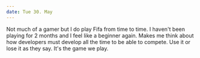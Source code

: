```yaml
---
date: Tue 30. May
---
```


Not much of a gamer but I do play Fifa from time to time. I haven't been playing for 2 months and I feel like a beginner again. Makes me think about how developers must develop all the time to be able to compete. Use it or lose it as they say. It's the game we play. 
